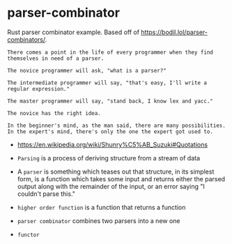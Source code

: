 # parser-combinator
Rust parser combinator example. Based off of https://bodil.lol/parser-combinators/.

```
There comes a point in the life of every programmer when they find themselves in need of a parser.

The novice programmer will ask, "what is a parser?"

The intermediate programmer will say, "that's easy, I'll write a regular expression."

The master programmer will say, "stand back, I know lex and yacc."

The novice has the right idea.
```

```
In the beginner's mind, as the man said, there are many possibilities. In the expert's mind, there's only the one the expert got used to.
```
- https://en.wikipedia.org/wiki/Shunry%C5%AB_Suzuki#Quotations

- `Parsing` is a process of deriving structure from a stream of data
- A `parser` is something which teases out that structure, in its simplest form, is a function which takes some input and returns either the parsed output along with the remainder of the input, or an error saying "I couldn't parse this."
- `higher order function` is a function that returns a function
- `parser combinator` combines two parsers into a new one
- `functor`

